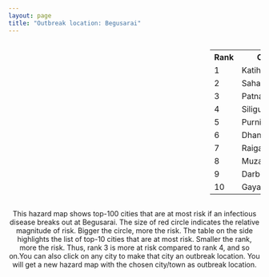 ```yaml
---
layout: page
title: "Outbreak location: Begusarai"
---
```

<div style="width: 100%; overflow: auto;">
<div style="width: 75%; float: left;">
<div id="mapid">
<script src="https://buda-magenta.github.io/hazard_map/load_map.js"></script>

<script>
var marker_outbreak = L.marker([25.512719, 86.090571],{"autoPan": true}).addTo(map); marker_outbreak.bindTooltip("Begusarai").openTooltip();

var circle_1 = L.circle([25.560900, 87.647654], {"pane": "markerPane", "color": "red", "fill": true, "fillOpacity": 0.2, "fillRule": "evenodd", "lineCap": "round", "lineJoin": "round", "opacity": 1.0, "radius": 153431, "stroke": true, "weight": 3}).addTo(map);
circle_1.bindTooltip("Katihar<br>rank: 1<br>hazard index: 0.153431")
circle_1.bindPopup('<a href="https://buda-magenta.github.io/hazard_map/Katihar">Katihar</a>')

var circle_2 = L.circle([25.832642, 86.614893], {"pane": "markerPane", "color": "red", "fill": true, "fillOpacity": 0.2, "fillRule": "evenodd", "lineCap": "round", "lineJoin": "round", "opacity": 1.0, "radius": 96665, "stroke": true, "weight": 3}).addTo(map);
circle_2.bindTooltip("Saharsa<br>rank: 2<br>hazard index: 0.096666")
circle_2.bindPopup('<a href="https://buda-magenta.github.io/hazard_map/Saharsa">Saharsa</a>')

var circle_3 = L.circle([25.609324, 85.123525], {"pane": "markerPane", "color": "red", "fill": true, "fillOpacity": 0.2, "fillRule": "evenodd", "lineCap": "round", "lineJoin": "round", "opacity": 1.0, "radius": 28397, "stroke": true, "weight": 3}).addTo(map);
circle_3.bindTooltip("Patna<br>rank: 3<br>hazard index: 0.028397")
circle_3.bindPopup('<a href="https://buda-magenta.github.io/hazard_map/Patna">Patna</a>')

var circle_4 = L.circle([26.716413, 88.430992], {"pane": "markerPane", "color": "red", "fill": true, "fillOpacity": 0.2, "fillRule": "evenodd", "lineCap": "round", "lineJoin": "round", "opacity": 1.0, "radius": 17444, "stroke": true, "weight": 3}).addTo(map);
circle_4.bindTooltip("Siliguri<br>rank: 4<br>hazard index: 0.017444")
circle_4.bindPopup('<a href="https://buda-magenta.github.io/hazard_map/Siliguri">Siliguri</a>')

var circle_5 = L.circle([26.000000, 87.500000], {"pane": "markerPane", "color": "red", "fill": true, "fillOpacity": 0.2, "fillRule": "evenodd", "lineCap": "round", "lineJoin": "round", "opacity": 1.0, "radius": 12136, "stroke": true, "weight": 3}).addTo(map);
circle_5.bindTooltip("Purnia<br>rank: 5<br>hazard index: 0.012137")
circle_5.bindPopup('<a href="https://buda-magenta.github.io/hazard_map/Purnia">Purnia</a>')

var circle_6 = L.circle([23.795281, 86.430964], {"pane": "markerPane", "color": "red", "fill": true, "fillOpacity": 0.2, "fillRule": "evenodd", "lineCap": "round", "lineJoin": "round", "opacity": 1.0, "radius": 10540, "stroke": true, "weight": 3}).addTo(map);
circle_6.bindTooltip("Dhanbad<br>rank: 6<br>hazard index: 0.010541")
circle_6.bindPopup('<a href="https://buda-magenta.github.io/hazard_map/Dhanbad">Dhanbad</a>')

var circle_7 = L.circle([25.680654, 88.124646], {"pane": "markerPane", "color": "red", "fill": true, "fillOpacity": 0.2, "fillRule": "evenodd", "lineCap": "round", "lineJoin": "round", "opacity": 1.0, "radius": 10448, "stroke": true, "weight": 3}).addTo(map);
circle_7.bindTooltip("Raiganj<br>rank: 7<br>hazard index: 0.010448")
circle_7.bindPopup('<a href="https://buda-magenta.github.io/hazard_map/Raiganj">Raiganj</a>')

var circle_8 = L.circle([26.148658, 85.340013], {"pane": "markerPane", "color": "red", "fill": true, "fillOpacity": 0.2, "fillRule": "evenodd", "lineCap": "round", "lineJoin": "round", "opacity": 1.0, "radius": 4810, "stroke": true, "weight": 3}).addTo(map);
circle_8.bindTooltip("Muzaffarpur<br>rank: 8<br>hazard index: 0.004811")
circle_8.bindPopup('<a href="https://buda-magenta.github.io/hazard_map/Muzaffarpur">Muzaffarpur</a>')

var circle_9 = L.circle([26.083143, 86.032571], {"pane": "markerPane", "color": "red", "fill": true, "fillOpacity": 0.2, "fillRule": "evenodd", "lineCap": "round", "lineJoin": "round", "opacity": 1.0, "radius": 4438, "stroke": true, "weight": 3}).addTo(map);
circle_9.bindTooltip("Darbhanga<br>rank: 9<br>hazard index: 0.004438")
circle_9.bindPopup('<a href="https://buda-magenta.github.io/hazard_map/Darbhanga">Darbhanga</a>')

var circle_10 = L.circle([24.796436, 85.007956], {"pane": "markerPane", "color": "red", "fill": true, "fillOpacity": 0.2, "fillRule": "evenodd", "lineCap": "round", "lineJoin": "round", "opacity": 1.0, "radius": 4415, "stroke": true, "weight": 3}).addTo(map);
circle_10.bindTooltip("Gaya<br>rank: 10<br>hazard index: 0.004415")
circle_10.bindPopup('<a href="https://buda-magenta.github.io/hazard_map/Gaya">Gaya</a>')

var circle_11 = L.circle([25.286698, 87.132254], {"pane": "markerPane", "color": "red", "fill": true, "fillOpacity": 0.2, "fillRule": "evenodd", "lineCap": "round", "lineJoin": "round", "opacity": 1.0, "radius": 3612, "stroke": true, "weight": 3}).addTo(map);
circle_11.bindTooltip("Bhagalpur<br>rank: 11<br>hazard index: 0.003613")
circle_11.bindPopup('<a href="https://buda-magenta.github.io/hazard_map/Bhagalpur">Bhagalpur</a>')

var circle_12 = L.circle([26.298638, 87.953148], {"pane": "markerPane", "color": "red", "fill": true, "fillOpacity": 0.2, "fillRule": "evenodd", "lineCap": "round", "lineJoin": "round", "opacity": 1.0, "radius": 3522, "stroke": true, "weight": 3}).addTo(map);
circle_12.bindTooltip("Kishanganj<br>rank: 12<br>hazard index: 0.003523")
circle_12.bindPopup('<a href="https://buda-magenta.github.io/hazard_map/Kishanganj">Kishanganj</a>')

var circle_13 = L.circle([24.965712, 88.127778], {"pane": "markerPane", "color": "red", "fill": true, "fillOpacity": 0.2, "fillRule": "evenodd", "lineCap": "round", "lineJoin": "round", "opacity": 1.0, "radius": 2893, "stroke": true, "weight": 3}).addTo(map);
circle_13.bindTooltip("English Bazar<br>rank: 13<br>hazard index: 0.002894")
circle_13.bindPopup('<a href="https://buda-magenta.github.io/hazard_map/English_Bazar">English Bazar</a>')

var circle_14 = L.circle([26.180598, 91.753943], {"pane": "markerPane", "color": "red", "fill": true, "fillOpacity": 0.2, "fillRule": "evenodd", "lineCap": "round", "lineJoin": "round", "opacity": 1.0, "radius": 2822, "stroke": true, "weight": 3}).addTo(map);
circle_14.bindTooltip("Guwahati<br>rank: 14<br>hazard index: 0.002823")
circle_14.bindPopup('<a href="https://buda-magenta.github.io/hazard_map/Guwahati">Guwahati</a>')

var circle_15 = L.circle([28.651718, 77.221939], {"pane": "markerPane", "color": "red", "fill": true, "fillOpacity": 0.2, "fillRule": "evenodd", "lineCap": "round", "lineJoin": "round", "opacity": 1.0, "radius": 2732, "stroke": true, "weight": 3}).addTo(map);
circle_15.bindTooltip("Delhi<br>rank: 15<br>hazard index: 0.002732")
circle_15.bindPopup('<a href="https://buda-magenta.github.io/hazard_map/Delhi">Delhi</a>')

var circle_16 = L.circle([25.205305, 85.514612], {"pane": "markerPane", "color": "red", "fill": true, "fillOpacity": 0.2, "fillRule": "evenodd", "lineCap": "round", "lineJoin": "round", "opacity": 1.0, "radius": 2694, "stroke": true, "weight": 3}).addTo(map);
circle_16.bindTooltip("Biharsharif<br>rank: 16<br>hazard index: 0.002694")
circle_16.bindPopup('<a href="https://buda-magenta.github.io/hazard_map/Biharsharif">Biharsharif</a>')

var circle_17 = L.circle([22.541418, 88.357691], {"pane": "markerPane", "color": "red", "fill": true, "fillOpacity": 0.2, "fillRule": "evenodd", "lineCap": "round", "lineJoin": "round", "opacity": 1.0, "radius": 2586, "stroke": true, "weight": 3}).addTo(map);
circle_17.bindTooltip("Kolkata<br>rank: 17<br>hazard index: 0.002586")
circle_17.bindPopup('<a href="https://buda-magenta.github.io/hazard_map/Kolkata">Kolkata</a>')

var circle_18 = L.circle([25.623457, 84.596839], {"pane": "markerPane", "color": "red", "fill": true, "fillOpacity": 0.2, "fillRule": "evenodd", "lineCap": "round", "lineJoin": "round", "opacity": 1.0, "radius": 2382, "stroke": true, "weight": 3}).addTo(map);
circle_18.bindTooltip("Arrah<br>rank: 18<br>hazard index: 0.002382")
circle_18.bindPopup('<a href="https://buda-magenta.github.io/hazard_map/Arrah">Arrah</a>')

var circle_19 = L.circle([25.623400, 85.041700], {"pane": "markerPane", "color": "red", "fill": true, "fillOpacity": 0.2, "fillRule": "evenodd", "lineCap": "round", "lineJoin": "round", "opacity": 1.0, "radius": 2013, "stroke": true, "weight": 3}).addTo(map);
circle_19.bindTooltip("Dinapur Nizamat<br>rank: 19<br>hazard index: 0.002014")
circle_19.bindPopup('<a href="https://buda-magenta.github.io/hazard_map/Dinapur_Nizamat">Dinapur Nizamat</a>')

var circle_20 = L.circle([26.626484, 88.734077], {"pane": "markerPane", "color": "red", "fill": true, "fillOpacity": 0.2, "fillRule": "evenodd", "lineCap": "round", "lineJoin": "round", "opacity": 1.0, "radius": 1809, "stroke": true, "weight": 3}).addTo(map);
circle_20.bindTooltip("Jalpaiguri<br>rank: 20<br>hazard index: 0.001809")
circle_20.bindPopup('<a href="https://buda-magenta.github.io/hazard_map/Jalpaiguri">Jalpaiguri</a>')

var circle_21 = L.circle([25.720581, 85.255560], {"pane": "markerPane", "color": "red", "fill": true, "fillOpacity": 0.2, "fillRule": "evenodd", "lineCap": "round", "lineJoin": "round", "opacity": 1.0, "radius": 1710, "stroke": true, "weight": 3}).addTo(map);
circle_21.bindTooltip("Hajipur<br>rank: 21<br>hazard index: 0.001711")
circle_21.bindPopup('<a href="https://buda-magenta.github.io/hazard_map/Hajipur">Hajipur</a>')

var circle_22 = L.circle([25.220812, 86.517204], {"pane": "markerPane", "color": "red", "fill": true, "fillOpacity": 0.2, "fillRule": "evenodd", "lineCap": "round", "lineJoin": "round", "opacity": 1.0, "radius": 1485, "stroke": true, "weight": 3}).addTo(map);
circle_22.bindTooltip("Munger<br>rank: 22<br>hazard index: 0.001486")
circle_22.bindPopup('<a href="https://buda-magenta.github.io/hazard_map/Munger">Munger</a>')

var circle_23 = L.circle([26.669512, 84.957411], {"pane": "markerPane", "color": "red", "fill": true, "fillOpacity": 0.2, "fillRule": "evenodd", "lineCap": "round", "lineJoin": "round", "opacity": 1.0, "radius": 1469, "stroke": true, "weight": 3}).addTo(map);
circle_23.bindTooltip("Motihari<br>rank: 23<br>hazard index: 0.001469")
circle_23.bindPopup('<a href="https://buda-magenta.github.io/hazard_map/Motihari">Motihari</a>')

var circle_24 = L.circle([25.773344, 84.784977], {"pane": "markerPane", "color": "red", "fill": true, "fillOpacity": 0.2, "fillRule": "evenodd", "lineCap": "round", "lineJoin": "round", "opacity": 1.0, "radius": 1402, "stroke": true, "weight": 3}).addTo(map);
circle_24.bindTooltip("Chapra<br>rank: 24<br>hazard index: 0.001403")
circle_24.bindPopup('<a href="https://buda-magenta.github.io/hazard_map/Chapra">Chapra</a>')

var circle_25 = L.circle([25.133173, 86.525040], {"pane": "markerPane", "color": "red", "fill": true, "fillOpacity": 0.2, "fillRule": "evenodd", "lineCap": "round", "lineJoin": "round", "opacity": 1.0, "radius": 1382, "stroke": true, "weight": 3}).addTo(map);
circle_25.bindTooltip("Kharagpur<br>rank: 25<br>hazard index: 0.001383")
circle_25.bindPopup('<a href="https://buda-magenta.github.io/hazard_map/Kharagpur">Kharagpur</a>')

var circle_26 = L.circle([24.476642, 86.606732], {"pane": "markerPane", "color": "red", "fill": true, "fillOpacity": 0.2, "fillRule": "evenodd", "lineCap": "round", "lineJoin": "round", "opacity": 1.0, "radius": 1253, "stroke": true, "weight": 3}).addTo(map);
circle_26.bindTooltip("Deoghar<br>rank: 26<br>hazard index: 0.001254")
circle_26.bindPopup('<a href="https://buda-magenta.github.io/hazard_map/Deoghar">Deoghar</a>')

var circle_27 = L.circle([23.687130, 86.974659], {"pane": "markerPane", "color": "red", "fill": true, "fillOpacity": 0.2, "fillRule": "evenodd", "lineCap": "round", "lineJoin": "round", "opacity": 1.0, "radius": 1088, "stroke": true, "weight": 3}).addTo(map);
circle_27.bindTooltip("Asansol<br>rank: 27<br>hazard index: 0.001089")
circle_27.bindPopup('<a href="https://buda-magenta.github.io/hazard_map/Asansol">Asansol</a>')

var circle_28 = L.circle([23.967515, 85.438846], {"pane": "markerPane", "color": "red", "fill": true, "fillOpacity": 0.2, "fillRule": "evenodd", "lineCap": "round", "lineJoin": "round", "opacity": 1.0, "radius": 1074, "stroke": true, "weight": 3}).addTo(map);
circle_28.bindTooltip("Hazaribagh<br>rank: 28<br>hazard index: 0.001075")
circle_28.bindPopup('<a href="https://buda-magenta.github.io/hazard_map/Hazaribagh">Hazaribagh</a>')

var circle_29 = L.circle([25.152471, 85.006878], {"pane": "markerPane", "color": "red", "fill": true, "fillOpacity": 0.2, "fillRule": "evenodd", "lineCap": "round", "lineJoin": "round", "opacity": 1.0, "radius": 1015, "stroke": true, "weight": 3}).addTo(map);
circle_29.bindTooltip("Jehanabad<br>rank: 29<br>hazard index: 0.001015")
circle_29.bindPopup('<a href="https://buda-magenta.github.io/hazard_map/Jehanabad">Jehanabad</a>')

var circle_30 = L.circle([26.131004, 84.391257], {"pane": "markerPane", "color": "red", "fill": true, "fillOpacity": 0.2, "fillRule": "evenodd", "lineCap": "round", "lineJoin": "round", "opacity": 1.0, "radius": 1001, "stroke": true, "weight": 3}).addTo(map);
circle_30.bindTooltip("Siwan<br>rank: 30<br>hazard index: 0.001001")
circle_30.bindPopup('<a href="https://buda-magenta.github.io/hazard_map/Siwan">Siwan</a>')

var circle_31 = L.circle([23.370035, 85.325013], {"pane": "markerPane", "color": "red", "fill": true, "fillOpacity": 0.2, "fillRule": "evenodd", "lineCap": "round", "lineJoin": "round", "opacity": 1.0, "radius": 894, "stroke": true, "weight": 3}).addTo(map);
circle_31.bindTooltip("Ranchi<br>rank: 31<br>hazard index: 0.000894")
circle_31.bindPopup('<a href="https://buda-magenta.github.io/hazard_map/Ranchi">Ranchi</a>')

var circle_32 = L.circle([30.909016, 75.851601], {"pane": "markerPane", "color": "red", "fill": true, "fillOpacity": 0.2, "fillRule": "evenodd", "lineCap": "round", "lineJoin": "round", "opacity": 1.0, "radius": 802, "stroke": true, "weight": 3}).addTo(map);
circle_32.bindTooltip("Ludhiana<br>rank: 32<br>hazard index: 0.000802")
circle_32.bindPopup('<a href="https://buda-magenta.github.io/hazard_map/Ludhiana">Ludhiana</a>')

var circle_33 = L.circle([25.329791, 86.456777], {"pane": "markerPane", "color": "red", "fill": true, "fillOpacity": 0.2, "fillRule": "evenodd", "lineCap": "round", "lineJoin": "round", "opacity": 1.0, "radius": 782, "stroke": true, "weight": 3}).addTo(map);
circle_33.bindTooltip("Jamalpur<br>rank: 33<br>hazard index: 0.000783")
circle_33.bindPopup('<a href="https://buda-magenta.github.io/hazard_map/Jamalpur">Jamalpur</a>')

var circle_34 = L.circle([26.838100, 80.934600], {"pane": "markerPane", "color": "red", "fill": true, "fillOpacity": 0.2, "fillRule": "evenodd", "lineCap": "round", "lineJoin": "round", "opacity": 1.0, "radius": 628, "stroke": true, "weight": 3}).addTo(map);
circle_34.bindTooltip("Lucknow<br>rank: 34<br>hazard index: 0.000629")
circle_34.bindPopup('<a href="https://buda-magenta.github.io/hazard_map/Lucknow">Lucknow</a>')

var circle_35 = L.circle([26.460914, 80.321759], {"pane": "markerPane", "color": "red", "fill": true, "fillOpacity": 0.2, "fillRule": "evenodd", "lineCap": "round", "lineJoin": "round", "opacity": 1.0, "radius": 622, "stroke": true, "weight": 3}).addTo(map);
circle_35.bindTooltip("Kanpur<br>rank: 35<br>hazard index: 0.000623")
circle_35.bindPopup('<a href="https://buda-magenta.github.io/hazard_map/Kanpur">Kanpur</a>')

var circle_36 = L.circle([31.634308, 74.873679], {"pane": "markerPane", "color": "red", "fill": true, "fillOpacity": 0.2, "fillRule": "evenodd", "lineCap": "round", "lineJoin": "round", "opacity": 1.0, "radius": 563, "stroke": true, "weight": 3}).addTo(map);
circle_36.bindTooltip("Amritsar<br>rank: 36<br>hazard index: 0.000563")
circle_36.bindPopup('<a href="https://buda-magenta.github.io/hazard_map/Amritsar">Amritsar</a>')

var circle_37 = L.circle([28.863842, 78.805778], {"pane": "markerPane", "color": "red", "fill": true, "fillOpacity": 0.2, "fillRule": "evenodd", "lineCap": "round", "lineJoin": "round", "opacity": 1.0, "radius": 508, "stroke": true, "weight": 3}).addTo(map);
circle_37.bindTooltip("Moradabad<br>rank: 37<br>hazard index: 0.000509")
circle_37.bindPopup('<a href="https://buda-magenta.github.io/hazard_map/Moradabad">Moradabad</a>')

var circle_38 = L.circle([28.457876, 79.405571], {"pane": "markerPane", "color": "red", "fill": true, "fillOpacity": 0.2, "fillRule": "evenodd", "lineCap": "round", "lineJoin": "round", "opacity": 1.0, "radius": 488, "stroke": true, "weight": 3}).addTo(map);
circle_38.bindTooltip("Bareilly<br>rank: 38<br>hazard index: 0.000488")
circle_38.bindPopup('<a href="https://buda-magenta.github.io/hazard_map/Bareilly">Bareilly</a>')

var circle_39 = L.circle([26.671329, 83.364583], {"pane": "markerPane", "color": "red", "fill": true, "fillOpacity": 0.2, "fillRule": "evenodd", "lineCap": "round", "lineJoin": "round", "opacity": 1.0, "radius": 449, "stroke": true, "weight": 3}).addTo(map);
circle_39.bindTooltip("Gorakhpur<br>rank: 39<br>hazard index: 0.000449")
circle_39.bindPopup('<a href="https://buda-magenta.github.io/hazard_map/Gorakhpur">Gorakhpur</a>')

var circle_40 = L.circle([27.037755, 88.263176], {"pane": "markerPane", "color": "red", "fill": true, "fillOpacity": 0.2, "fillRule": "evenodd", "lineCap": "round", "lineJoin": "round", "opacity": 1.0, "radius": 432, "stroke": true, "weight": 3}).addTo(map);
circle_40.bindTooltip("Darjeeling<br>rank: 40<br>hazard index: 0.000433")
circle_40.bindPopup('<a href="https://buda-magenta.github.io/hazard_map/Darjeeling">Darjeeling</a>')

var circle_41 = L.circle([31.292011, 75.568058], {"pane": "markerPane", "color": "red", "fill": true, "fillOpacity": 0.2, "fillRule": "evenodd", "lineCap": "round", "lineJoin": "round", "opacity": 1.0, "radius": 428, "stroke": true, "weight": 3}).addTo(map);
circle_41.bindTooltip("Jalandhar<br>rank: 41<br>hazard index: 0.000429")
circle_41.bindPopup('<a href="https://buda-magenta.github.io/hazard_map/Jalandhar">Jalandhar</a>')

var circle_42 = L.circle([23.535048, 87.338043], {"pane": "markerPane", "color": "red", "fill": true, "fillOpacity": 0.2, "fillRule": "evenodd", "lineCap": "round", "lineJoin": "round", "opacity": 1.0, "radius": 410, "stroke": true, "weight": 3}).addTo(map);
circle_42.bindTooltip("Durgapur<br>rank: 42<br>hazard index: 0.000410")
circle_42.bindPopup('<a href="https://buda-magenta.github.io/hazard_map/Durgapur">Durgapur</a>')

var circle_43 = L.circle([27.484460, 94.901945], {"pane": "markerPane", "color": "red", "fill": true, "fillOpacity": 0.2, "fillRule": "evenodd", "lineCap": "round", "lineJoin": "round", "opacity": 1.0, "radius": 397, "stroke": true, "weight": 3}).addTo(map);
circle_43.bindTooltip("Dibrugarh<br>rank: 43<br>hazard index: 0.000397")
circle_43.bindPopup('<a href="https://buda-magenta.github.io/hazard_map/Dibrugarh">Dibrugarh</a>')

var circle_44 = L.circle([25.263487, 88.789003], {"pane": "markerPane", "color": "red", "fill": true, "fillOpacity": 0.2, "fillRule": "evenodd", "lineCap": "round", "lineJoin": "round", "opacity": 1.0, "radius": 367, "stroke": true, "weight": 3}).addTo(map);
circle_44.bindTooltip("Balurghat<br>rank: 44<br>hazard index: 0.000368")
circle_44.bindPopup('<a href="https://buda-magenta.github.io/hazard_map/Balurghat">Balurghat</a>')

var circle_45 = L.circle([22.801519, 86.202958], {"pane": "markerPane", "color": "red", "fill": true, "fillOpacity": 0.2, "fillRule": "evenodd", "lineCap": "round", "lineJoin": "round", "opacity": 1.0, "radius": 336, "stroke": true, "weight": 3}).addTo(map);
circle_45.bindTooltip("Jamshedpur<br>rank: 45<br>hazard index: 0.000337")
circle_45.bindPopup('<a href="https://buda-magenta.github.io/hazard_map/Jamshedpur">Jamshedpur</a>')

var circle_46 = L.circle([29.988077, 77.508130], {"pane": "markerPane", "color": "red", "fill": true, "fillOpacity": 0.2, "fillRule": "evenodd", "lineCap": "round", "lineJoin": "round", "opacity": 1.0, "radius": 322, "stroke": true, "weight": 3}).addTo(map);
circle_46.bindTooltip("Saharanpur<br>rank: 46<br>hazard index: 0.000322")
circle_46.bindPopup('<a href="https://buda-magenta.github.io/hazard_map/Saharanpur">Saharanpur</a>')

var circle_47 = L.circle([26.698885, 88.320030], {"pane": "markerPane", "color": "red", "fill": true, "fillOpacity": 0.2, "fillRule": "evenodd", "lineCap": "round", "lineJoin": "round", "opacity": 1.0, "radius": 318, "stroke": true, "weight": 3}).addTo(map);
circle_47.bindTooltip("Bagdogra<br>rank: 47<br>hazard index: 0.000318")
circle_47.bindPopup('<a href="https://buda-magenta.github.io/hazard_map/Bagdogra">Bagdogra</a>')

var circle_48 = L.circle([25.335649, 83.007629], {"pane": "markerPane", "color": "red", "fill": true, "fillOpacity": 0.2, "fillRule": "evenodd", "lineCap": "round", "lineJoin": "round", "opacity": 1.0, "radius": 264, "stroke": true, "weight": 3}).addTo(map);
circle_48.bindTooltip("Varanasi<br>rank: 48<br>hazard index: 0.000265")
circle_48.bindPopup('<a href="https://buda-magenta.github.io/hazard_map/Varanasi">Varanasi</a>')

var circle_49 = L.circle([19.075990, 72.877393], {"pane": "markerPane", "color": "red", "fill": true, "fillOpacity": 0.2, "fillRule": "evenodd", "lineCap": "round", "lineJoin": "round", "opacity": 1.0, "radius": 246, "stroke": true, "weight": 3}).addTo(map);
circle_49.bindTooltip("Mumbai<br>rank: 49<br>hazard index: 0.000246")
circle_49.bindPopup('<a href="https://buda-magenta.github.io/hazard_map/Mumbai">Mumbai</a>')

var circle_50 = L.circle([28.651718, 77.221939], {"pane": "markerPane", "color": "red", "fill": true, "fillOpacity": 0.2, "fillRule": "evenodd", "lineCap": "round", "lineJoin": "round", "opacity": 1.0, "radius": 243, "stroke": true, "weight": 3}).addTo(map);
circle_50.bindTooltip("Dehri<br>rank: 50<br>hazard index: 0.000243")
circle_50.bindPopup('<a href="https://buda-magenta.github.io/hazard_map/Dehri">Dehri</a>')

var circle_51 = L.circle([25.913591, 93.728371], {"pane": "markerPane", "color": "red", "fill": true, "fillOpacity": 0.2, "fillRule": "evenodd", "lineCap": "round", "lineJoin": "round", "opacity": 1.0, "radius": 225, "stroke": true, "weight": 3}).addTo(map);
circle_51.bindTooltip("Dimapur<br>rank: 51<br>hazard index: 0.000225")
circle_51.bindPopup('<a href="https://buda-magenta.github.io/hazard_map/Dimapur">Dimapur</a>')

var circle_52 = L.circle([23.699128, 85.991069], {"pane": "markerPane", "color": "red", "fill": true, "fillOpacity": 0.2, "fillRule": "evenodd", "lineCap": "round", "lineJoin": "round", "opacity": 1.0, "radius": 209, "stroke": true, "weight": 3}).addTo(map);
circle_52.bindTooltip("Bokaro<br>rank: 52<br>hazard index: 0.000210")
circle_52.bindPopup('<a href="https://buda-magenta.github.io/hazard_map/Bokaro">Bokaro</a>')

var circle_53 = L.circle([23.250000, 87.750000], {"pane": "markerPane", "color": "red", "fill": true, "fillOpacity": 0.2, "fillRule": "evenodd", "lineCap": "round", "lineJoin": "round", "opacity": 1.0, "radius": 202, "stroke": true, "weight": 3}).addTo(map);
circle_53.bindTooltip("Barddhaman<br>rank: 53<br>hazard index: 0.000202")
circle_53.bindPopup('<a href="https://buda-magenta.github.io/hazard_map/Barddhaman">Barddhaman</a>')

var circle_54 = L.circle([27.876990, 78.137290], {"pane": "markerPane", "color": "red", "fill": true, "fillOpacity": 0.2, "fillRule": "evenodd", "lineCap": "round", "lineJoin": "round", "opacity": 1.0, "radius": 190, "stroke": true, "weight": 3}).addTo(map);
circle_54.bindTooltip("Aligarh<br>rank: 54<br>hazard index: 0.000190")
circle_54.bindPopup('<a href="https://buda-magenta.github.io/hazard_map/Aligarh">Aligarh</a>')

var circle_55 = L.circle([23.730215, 86.839671], {"pane": "markerPane", "color": "red", "fill": true, "fillOpacity": 0.2, "fillRule": "evenodd", "lineCap": "round", "lineJoin": "round", "opacity": 1.0, "radius": 180, "stroke": true, "weight": 3}).addTo(map);
circle_55.bindTooltip("Kulti<br>rank: 55<br>hazard index: 0.000180")
circle_55.bindPopup('<a href="https://buda-magenta.github.io/hazard_map/Kulti">Kulti</a>')

var circle_56 = L.circle([24.379576, 88.585573], {"pane": "markerPane", "color": "red", "fill": true, "fillOpacity": 0.2, "fillRule": "evenodd", "lineCap": "round", "lineJoin": "round", "opacity": 1.0, "radius": 156, "stroke": true, "weight": 3}).addTo(map);
circle_56.bindTooltip("Baharampur<br>rank: 56<br>hazard index: 0.000156")
circle_56.bindPopup('<a href="https://buda-magenta.github.io/hazard_map/Baharampur">Baharampur</a>')

var circle_57 = L.circle([25.562071, 84.015672], {"pane": "markerPane", "color": "red", "fill": true, "fillOpacity": 0.2, "fillRule": "evenodd", "lineCap": "round", "lineJoin": "round", "opacity": 1.0, "radius": 153, "stroke": true, "weight": 3}).addTo(map);
circle_57.bindTooltip("Buxar<br>rank: 57<br>hazard index: 0.000153")
circle_57.bindPopup('<a href="https://buda-magenta.github.io/hazard_map/Buxar">Buxar</a>')

var circle_58 = L.circle([24.900100, 84.018211], {"pane": "markerPane", "color": "red", "fill": true, "fillOpacity": 0.2, "fillRule": "evenodd", "lineCap": "round", "lineJoin": "round", "opacity": 1.0, "radius": 145, "stroke": true, "weight": 3}).addTo(map);
circle_58.bindTooltip("Sasaram<br>rank: 58<br>hazard index: 0.000146")
circle_58.bindPopup('<a href="https://buda-magenta.github.io/hazard_map/Sasaram">Sasaram</a>')

var circle_59 = L.circle([22.890183, 88.426939], {"pane": "markerPane", "color": "red", "fill": true, "fillOpacity": 0.2, "fillRule": "evenodd", "lineCap": "round", "lineJoin": "round", "opacity": 1.0, "radius": 127, "stroke": true, "weight": 3}).addTo(map);
circle_59.bindTooltip("Naihati<br>rank: 59<br>hazard index: 0.000128")
circle_59.bindPopup('<a href="https://buda-magenta.github.io/hazard_map/Naihati">Naihati</a>')

var circle_60 = L.circle([22.707369, 88.374437], {"pane": "markerPane", "color": "red", "fill": true, "fillOpacity": 0.2, "fillRule": "evenodd", "lineCap": "round", "lineJoin": "round", "opacity": 1.0, "radius": 123, "stroke": true, "weight": 3}).addTo(map);
circle_60.bindTooltip("Baranagar<br>rank: 60<br>hazard index: 0.000123")
circle_60.bindPopup('<a href="https://buda-magenta.github.io/hazard_map/Baranagar">Baranagar</a>')

var circle_61 = L.circle([28.794068, 79.185930], {"pane": "markerPane", "color": "red", "fill": true, "fillOpacity": 0.2, "fillRule": "evenodd", "lineCap": "round", "lineJoin": "round", "opacity": 1.0, "radius": 116, "stroke": true, "weight": 3}).addTo(map);
circle_61.bindTooltip("Rampur<br>rank: 61<br>hazard index: 0.000117")
circle_61.bindPopup('<a href="https://buda-magenta.github.io/hazard_map/Rampur">Rampur</a>')

var circle_62 = L.circle([27.177366, 78.389912], {"pane": "markerPane", "color": "red", "fill": true, "fillOpacity": 0.2, "fillRule": "evenodd", "lineCap": "round", "lineJoin": "round", "opacity": 1.0, "radius": 115, "stroke": true, "weight": 3}).addTo(map);
circle_62.bindTooltip("Firozabad<br>rank: 62<br>hazard index: 0.000115")
circle_62.bindPopup('<a href="https://buda-magenta.github.io/hazard_map/Firozabad">Firozabad</a>')

var circle_63 = L.circle([12.979120, 77.591300], {"pane": "markerPane", "color": "red", "fill": true, "fillOpacity": 0.2, "fillRule": "evenodd", "lineCap": "round", "lineJoin": "round", "opacity": 1.0, "radius": 106, "stroke": true, "weight": 3}).addTo(map);
circle_63.bindTooltip("Bangalore<br>rank: 63<br>hazard index: 0.000106")
circle_63.bindPopup('<a href="https://buda-magenta.github.io/hazard_map/Bangalore">Bangalore</a>')

var circle_64 = L.circle([25.280733, 83.125128], {"pane": "markerPane", "color": "red", "fill": true, "fillOpacity": 0.2, "fillRule": "evenodd", "lineCap": "round", "lineJoin": "round", "opacity": 1.0, "radius": 95, "stroke": true, "weight": 3}).addTo(map);
circle_64.bindTooltip("Mughal Sarai<br>rank: 64<br>hazard index: 0.000096")
circle_64.bindPopup('<a href="https://buda-magenta.github.io/hazard_map/Mughal_Sarai">Mughal Sarai</a>')

var circle_65 = L.circle([24.817861, 92.756221], {"pane": "markerPane", "color": "red", "fill": true, "fillOpacity": 0.2, "fillRule": "evenodd", "lineCap": "round", "lineJoin": "round", "opacity": 1.0, "radius": 90, "stroke": true, "weight": 3}).addTo(map);
circle_65.bindTooltip("Silchar<br>rank: 65<br>hazard index: 0.000090")
circle_65.bindPopup('<a href="https://buda-magenta.github.io/hazard_map/Silchar">Silchar</a>')

var circle_66 = L.circle([27.504639, 80.829466], {"pane": "markerPane", "color": "red", "fill": true, "fillOpacity": 0.2, "fillRule": "evenodd", "lineCap": "round", "lineJoin": "round", "opacity": 1.0, "radius": 86, "stroke": true, "weight": 3}).addTo(map);
circle_66.bindTooltip("Sitapur<br>rank: 66<br>hazard index: 0.000086")
circle_66.bindPopup('<a href="https://buda-magenta.github.io/hazard_map/Sitapur">Sitapur</a>')

var circle_67 = L.circle([27.329046, 88.612267], {"pane": "markerPane", "color": "red", "fill": true, "fillOpacity": 0.2, "fillRule": "evenodd", "lineCap": "round", "lineJoin": "round", "opacity": 1.0, "radius": 84, "stroke": true, "weight": 3}).addTo(map);
circle_67.bindTooltip("Gangtok<br>rank: 67<br>hazard index: 0.000085")
circle_67.bindPopup('<a href="https://buda-magenta.github.io/hazard_map/Gangtok">Gangtok</a>')

var circle_68 = L.circle([25.572433, 83.609605], {"pane": "markerPane", "color": "red", "fill": true, "fillOpacity": 0.2, "fillRule": "evenodd", "lineCap": "round", "lineJoin": "round", "opacity": 1.0, "radius": 84, "stroke": true, "weight": 3}).addTo(map);
circle_68.bindTooltip("Medinipur<br>rank: 68<br>hazard index: 0.000084")
circle_68.bindPopup('<a href="https://buda-magenta.github.io/hazard_map/Medinipur">Medinipur</a>')

var circle_69 = L.circle([26.423847, 83.762732], {"pane": "markerPane", "color": "red", "fill": true, "fillOpacity": 0.2, "fillRule": "evenodd", "lineCap": "round", "lineJoin": "round", "opacity": 1.0, "radius": 83, "stroke": true, "weight": 3}).addTo(map);
circle_69.bindTooltip("Deoria<br>rank: 69<br>hazard index: 0.000083")
circle_69.bindPopup('<a href="https://buda-magenta.github.io/hazard_map/Deoria">Deoria</a>')

var circle_70 = L.circle([22.591260, 88.390964], {"pane": "markerPane", "color": "red", "fill": true, "fillOpacity": 0.2, "fillRule": "evenodd", "lineCap": "round", "lineJoin": "round", "opacity": 1.0, "radius": 75, "stroke": true, "weight": 3}).addTo(map);
circle_70.bindTooltip("Bidhan Nagar<br>rank: 70<br>hazard index: 0.000076")
circle_70.bindPopup('<a href="https://buda-magenta.github.io/hazard_map/Bidhan_Nagar">Bidhan Nagar</a>')

var circle_71 = L.circle([23.388901, 88.372439], {"pane": "markerPane", "color": "red", "fill": true, "fillOpacity": 0.2, "fillRule": "evenodd", "lineCap": "round", "lineJoin": "round", "opacity": 1.0, "radius": 72, "stroke": true, "weight": 3}).addTo(map);
circle_71.bindTooltip("Nabadwip<br>rank: 71<br>hazard index: 0.000072")
circle_71.bindPopup('<a href="https://buda-magenta.github.io/hazard_map/Nabadwip">Nabadwip</a>')

var circle_72 = L.circle([26.724789, 82.793269], {"pane": "markerPane", "color": "red", "fill": true, "fillOpacity": 0.2, "fillRule": "evenodd", "lineCap": "round", "lineJoin": "round", "opacity": 1.0, "radius": 72, "stroke": true, "weight": 3}).addTo(map);
circle_72.bindTooltip("Basti<br>rank: 72<br>hazard index: 0.000072")
circle_72.bindPopup('<a href="https://buda-magenta.github.io/hazard_map/Basti">Basti</a>')

var circle_73 = L.circle([27.109667, 81.918329], {"pane": "markerPane", "color": "red", "fill": true, "fillOpacity": 0.2, "fillRule": "evenodd", "lineCap": "round", "lineJoin": "round", "opacity": 1.0, "radius": 72, "stroke": true, "weight": 3}).addTo(map);
circle_73.bindTooltip("Gonda<br>rank: 73<br>hazard index: 0.000072")
circle_73.bindPopup('<a href="https://buda-magenta.github.io/hazard_map/Gonda">Gonda</a>')

var circle_74 = L.circle([25.438130, 81.833800], {"pane": "markerPane", "color": "red", "fill": true, "fillOpacity": 0.2, "fillRule": "evenodd", "lineCap": "round", "lineJoin": "round", "opacity": 1.0, "radius": 67, "stroke": true, "weight": 3}).addTo(map);
circle_74.bindTooltip("Allahabad<br>rank: 74<br>hazard index: 0.000067")
circle_74.bindPopup('<a href="https://buda-magenta.github.io/hazard_map/Allahabad">Allahabad</a>')

var circle_75 = L.circle([13.083694, 80.270186], {"pane": "markerPane", "color": "red", "fill": true, "fillOpacity": 0.2, "fillRule": "evenodd", "lineCap": "round", "lineJoin": "round", "opacity": 1.0, "radius": 67, "stroke": true, "weight": 3}).addTo(map);
circle_75.bindTooltip("Chennai<br>rank: 75<br>hazard index: 0.000067")
circle_75.bindPopup('<a href="https://buda-magenta.github.io/hazard_map/Chennai">Chennai</a>')

var circle_76 = L.circle([21.170200, 72.831100], {"pane": "markerPane", "color": "red", "fill": true, "fillOpacity": 0.2, "fillRule": "evenodd", "lineCap": "round", "lineJoin": "round", "opacity": 1.0, "radius": 60, "stroke": true, "weight": 3}).addTo(map);
circle_76.bindTooltip("Surat<br>rank: 76<br>hazard index: 0.000060")
circle_76.bindPopup('<a href="https://buda-magenta.github.io/hazard_map/Surat">Surat</a>')

var circle_77 = L.circle([22.794910, 88.331772], {"pane": "markerPane", "color": "red", "fill": true, "fillOpacity": 0.2, "fillRule": "evenodd", "lineCap": "round", "lineJoin": "round", "opacity": 1.0, "radius": 56, "stroke": true, "weight": 3}).addTo(map);
circle_77.bindTooltip("Baidyabati<br>rank: 77<br>hazard index: 0.000057")
circle_77.bindPopup('<a href="https://buda-magenta.github.io/hazard_map/Baidyabati">Baidyabati</a>')

var circle_78 = L.circle([23.160894, 79.949770], {"pane": "markerPane", "color": "red", "fill": true, "fillOpacity": 0.2, "fillRule": "evenodd", "lineCap": "round", "lineJoin": "round", "opacity": 1.0, "radius": 56, "stroke": true, "weight": 3}).addTo(map);
circle_78.bindTooltip("Jabalpur<br>rank: 78<br>hazard index: 0.000057")
circle_78.bindPopup('<a href="https://buda-magenta.github.io/hazard_map/Jabalpur">Jabalpur</a>')

var circle_79 = L.circle([29.391275, 76.977168], {"pane": "markerPane", "color": "red", "fill": true, "fillOpacity": 0.2, "fillRule": "evenodd", "lineCap": "round", "lineJoin": "round", "opacity": 1.0, "radius": 55, "stroke": true, "weight": 3}).addTo(map);
circle_79.bindTooltip("Panipat<br>rank: 79<br>hazard index: 0.000056")
circle_79.bindPopup('<a href="https://buda-magenta.github.io/hazard_map/Panipat">Panipat</a>')

var circle_80 = L.circle([25.576045, 91.882528], {"pane": "markerPane", "color": "red", "fill": true, "fillOpacity": 0.2, "fillRule": "evenodd", "lineCap": "round", "lineJoin": "round", "opacity": 1.0, "radius": 55, "stroke": true, "weight": 3}).addTo(map);
circle_80.bindTooltip("Shillong<br>rank: 80<br>hazard index: 0.000056")
circle_80.bindPopup('<a href="https://buda-magenta.github.io/hazard_map/Shillong">Shillong</a>')

var circle_81 = L.circle([29.680327, 76.989625], {"pane": "markerPane", "color": "red", "fill": true, "fillOpacity": 0.2, "fillRule": "evenodd", "lineCap": "round", "lineJoin": "round", "opacity": 1.0, "radius": 54, "stroke": true, "weight": 3}).addTo(map);
circle_81.bindTooltip("Karnal<br>rank: 81<br>hazard index: 0.000055")
circle_81.bindPopup('<a href="https://buda-magenta.github.io/hazard_map/Karnal">Karnal</a>')

var circle_82 = L.circle([29.003314, 77.016732], {"pane": "markerPane", "color": "red", "fill": true, "fillOpacity": 0.2, "fillRule": "evenodd", "lineCap": "round", "lineJoin": "round", "opacity": 1.0, "radius": 52, "stroke": true, "weight": 3}).addTo(map);
circle_82.bindTooltip("Sonipat<br>rank: 82<br>hazard index: 0.000053")
circle_82.bindPopup('<a href="https://buda-magenta.github.io/hazard_map/Sonipat">Sonipat</a>')

var circle_83 = L.circle([30.384367, 76.770421], {"pane": "markerPane", "color": "red", "fill": true, "fillOpacity": 0.2, "fillRule": "evenodd", "lineCap": "round", "lineJoin": "round", "opacity": 1.0, "radius": 51, "stroke": true, "weight": 3}).addTo(map);
circle_83.bindTooltip("Ambala<br>rank: 83<br>hazard index: 0.000052")
circle_83.bindPopup('<a href="https://buda-magenta.github.io/hazard_map/Ambala">Ambala</a>')

var circle_84 = L.circle([26.791073, 84.560107], {"pane": "markerPane", "color": "red", "fill": true, "fillOpacity": 0.2, "fillRule": "evenodd", "lineCap": "round", "lineJoin": "round", "opacity": 1.0, "radius": 50, "stroke": true, "weight": 3}).addTo(map);
circle_84.bindTooltip("Bettiah<br>rank: 84<br>hazard index: 0.000051")
circle_84.bindPopup('<a href="https://buda-magenta.github.io/hazard_map/Bettiah">Bettiah</a>')

var circle_85 = L.circle([26.718324, 79.090254], {"pane": "markerPane", "color": "red", "fill": true, "fillOpacity": 0.2, "fillRule": "evenodd", "lineCap": "round", "lineJoin": "round", "opacity": 1.0, "radius": 49, "stroke": true, "weight": 3}).addTo(map);
circle_85.bindTooltip("Etawah<br>rank: 85<br>hazard index: 0.000050")
circle_85.bindPopup('<a href="https://buda-magenta.github.io/hazard_map/Etawah">Etawah</a>')

var circle_86 = L.circle([22.965365, 88.403973], {"pane": "markerPane", "color": "red", "fill": true, "fillOpacity": 0.2, "fillRule": "evenodd", "lineCap": "round", "lineJoin": "round", "opacity": 1.0, "radius": 48, "stroke": true, "weight": 3}).addTo(map);
circle_86.bindTooltip("Bansberia<br>rank: 86<br>hazard index: 0.000049")
circle_86.bindPopup('<a href="https://buda-magenta.github.io/hazard_map/Bansberia">Bansberia</a>')

var circle_87 = L.circle([22.974972, 88.434592], {"pane": "markerPane", "color": "red", "fill": true, "fillOpacity": 0.2, "fillRule": "evenodd", "lineCap": "round", "lineJoin": "round", "opacity": 1.0, "radius": 47, "stroke": true, "weight": 3}).addTo(map);
circle_87.bindTooltip("Kalyani<br>rank: 87<br>hazard index: 0.000047")
circle_87.bindPopup('<a href="https://buda-magenta.github.io/hazard_map/Kalyani">Kalyani</a>')

var circle_88 = L.circle([30.733442, 76.779714], {"pane": "markerPane", "color": "red", "fill": true, "fillOpacity": 0.2, "fillRule": "evenodd", "lineCap": "round", "lineJoin": "round", "opacity": 1.0, "radius": 46, "stroke": true, "weight": 3}).addTo(map);
circle_88.bindTooltip("Chandigarh<br>rank: 88<br>hazard index: 0.000046")
circle_88.bindPopup('<a href="https://buda-magenta.github.io/hazard_map/Chandigarh">Chandigarh</a>')

var circle_89 = L.circle([30.211200, 77.286390], {"pane": "markerPane", "color": "red", "fill": true, "fillOpacity": 0.2, "fillRule": "evenodd", "lineCap": "round", "lineJoin": "round", "opacity": 1.0, "radius": 44, "stroke": true, "weight": 3}).addTo(map);
circle_89.bindTooltip("Yamunanagar<br>rank: 89<br>hazard index: 0.000045")
circle_89.bindPopup('<a href="https://buda-magenta.github.io/hazard_map/Yamunanagar">Yamunanagar</a>')

var circle_90 = L.circle([31.608574, 75.846442], {"pane": "markerPane", "color": "red", "fill": true, "fillOpacity": 0.2, "fillRule": "evenodd", "lineCap": "round", "lineJoin": "round", "opacity": 1.0, "radius": 42, "stroke": true, "weight": 3}).addTo(map);
circle_90.bindTooltip("Hoshiarpur<br>rank: 90<br>hazard index: 0.000042")
circle_90.bindPopup('<a href="https://buda-magenta.github.io/hazard_map/Hoshiarpur">Hoshiarpur</a>')

var circle_91 = L.circle([20.266777, 85.843559], {"pane": "markerPane", "color": "red", "fill": true, "fillOpacity": 0.2, "fillRule": "evenodd", "lineCap": "round", "lineJoin": "round", "opacity": 1.0, "radius": 40, "stroke": true, "weight": 3}).addTo(map);
circle_91.bindTooltip("Bhubaneswar<br>rank: 91<br>hazard index: 0.000041")
circle_91.bindPopup('<a href="https://buda-magenta.github.io/hazard_map/Bhubaneswar">Bhubaneswar</a>')

var circle_92 = L.circle([25.954628, 83.647350], {"pane": "markerPane", "color": "red", "fill": true, "fillOpacity": 0.2, "fillRule": "evenodd", "lineCap": "round", "lineJoin": "round", "opacity": 1.0, "radius": 40, "stroke": true, "weight": 3}).addTo(map);
circle_92.bindTooltip("Maunath Bhanjan<br>rank: 92<br>hazard index: 0.000041")
circle_92.bindPopup('<a href="https://buda-magenta.github.io/hazard_map/Maunath_Bhanjan">Maunath Bhanjan</a>')

var circle_93 = L.circle([28.428262, 77.002700], {"pane": "markerPane", "color": "red", "fill": true, "fillOpacity": 0.2, "fillRule": "evenodd", "lineCap": "round", "lineJoin": "round", "opacity": 1.0, "radius": 38, "stroke": true, "weight": 3}).addTo(map);
circle_93.bindTooltip("Gurgaon<br>rank: 93<br>hazard index: 0.000039")
circle_93.bindPopup('<a href="https://buda-magenta.github.io/hazard_map/Gurgaon">Gurgaon</a>')

var circle_94 = L.circle([22.472223, 88.093845], {"pane": "markerPane", "color": "red", "fill": true, "fillOpacity": 0.2, "fillRule": "evenodd", "lineCap": "round", "lineJoin": "round", "opacity": 1.0, "radius": 37, "stroke": true, "weight": 3}).addTo(map);
circle_94.bindTooltip("Uluberia<br>rank: 94<br>hazard index: 0.000038")
circle_94.bindPopup('<a href="https://buda-magenta.github.io/hazard_map/Uluberia">Uluberia</a>')

var circle_95 = L.circle([23.831238, 91.282382], {"pane": "markerPane", "color": "red", "fill": true, "fillOpacity": 0.2, "fillRule": "evenodd", "lineCap": "round", "lineJoin": "round", "opacity": 1.0, "radius": 36, "stroke": true, "weight": 3}).addTo(map);
circle_95.bindTooltip("Agartala<br>rank: 95<br>hazard index: 0.000036")
circle_95.bindPopup('<a href="https://buda-magenta.github.io/hazard_map/Agartala">Agartala</a>')

var circle_96 = L.circle([26.304149, 92.716060], {"pane": "markerPane", "color": "red", "fill": true, "fillOpacity": 0.2, "fillRule": "evenodd", "lineCap": "round", "lineJoin": "round", "opacity": 1.0, "radius": 36, "stroke": true, "weight": 3}).addTo(map);
circle_96.bindTooltip("Nagaon<br>rank: 96<br>hazard index: 0.000036")
circle_96.bindPopup('<a href="https://buda-magenta.github.io/hazard_map/Nagaon">Nagaon</a>')

var circle_97 = L.circle([28.402979, 77.310384], {"pane": "markerPane", "color": "red", "fill": true, "fillOpacity": 0.2, "fillRule": "evenodd", "lineCap": "round", "lineJoin": "round", "opacity": 1.0, "radius": 35, "stroke": true, "weight": 3}).addTo(map);
circle_97.bindTooltip("Faridabad<br>rank: 97<br>hazard index: 0.000035")
circle_97.bindPopup('<a href="https://buda-magenta.github.io/hazard_map/Faridabad">Faridabad</a>')

var circle_98 = L.circle([27.059011, 84.206464], {"pane": "markerPane", "color": "red", "fill": true, "fillOpacity": 0.2, "fillRule": "evenodd", "lineCap": "round", "lineJoin": "round", "opacity": 1.0, "radius": 35, "stroke": true, "weight": 3}).addTo(map);
circle_98.bindTooltip("Bagaha<br>rank: 98<br>hazard index: 0.000035")
circle_98.bindPopup('<a href="https://buda-magenta.github.io/hazard_map/Bagaha">Bagaha</a>')

var circle_99 = L.circle([22.782355, 86.159003], {"pane": "markerPane", "color": "red", "fill": true, "fillOpacity": 0.2, "fillRule": "evenodd", "lineCap": "round", "lineJoin": "round", "opacity": 1.0, "radius": 34, "stroke": true, "weight": 3}).addTo(map);
circle_99.bindTooltip("Adityapur<br>rank: 99<br>hazard index: 0.000034")
circle_99.bindPopup('<a href="https://buda-magenta.github.io/hazard_map/Adityapur">Adityapur</a>')

var circle_100 = L.circle([26.575504, 80.613762], {"pane": "markerPane", "color": "red", "fill": true, "fillOpacity": 0.2, "fillRule": "evenodd", "lineCap": "round", "lineJoin": "round", "opacity": 1.0, "radius": 33, "stroke": true, "weight": 3}).addTo(map);
circle_100.bindTooltip("Unnao<br>rank: 100<br>hazard index: 0.000034")
circle_100.bindPopup('<a href="https://buda-magenta.github.io/hazard_map/Unnao">Unnao</a>')
</script>
</div>
</div>


<div style="width: 20%; float: right;">
<table>
<tr>
<th>Rank</th>
<th>City</th>
</tr>

<tr>
<td>1</td>
<td>Katihar</td>
</tr>

<tr>
<td>2</td>
<td>Saharsa</td>
</tr>

<tr>
<td>3</td>
<td>Patna</td>
</tr>

<tr>
<td>4</td>
<td>Siliguri</td>
</tr>

<tr>
<td>5</td>
<td>Purnia</td>
</tr>

<tr>
<td>6</td>
<td>Dhanbad</td>
</tr>

<tr>
<td>7</td>
<td>Raiganj</td>
</tr>

<tr>
<td>8</td>
<td>Muzaffarpur</td>
</tr>

<tr>
<td>9</td>
<td>Darbhanga</td>
</tr>

<tr>
<td>10</td>
<td>Gaya</td>
</tr>

</table>
</div>
</div>


<p align="center">This hazard map shows top-100 cities that are at most risk if an infectious disease breaks out at Begusarai. The size of red circle indicates the relative magnitude of risk. Bigger the circle, more the risk. The table on the side highlights the list of top-10 cities that are at most risk. Smaller the rank, more the risk. Thus, rank 3 is more at risk compared to rank 4, and so on.You can also click on any city to make that city an outbreak location. You will get a new hazard map with the chosen city/town as outbreak location.
</p>